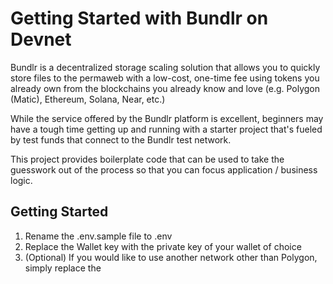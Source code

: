 # Getting Started with Bundlr on Devnet

Bundlr is a decentralized storage scaling solution that allows you to quickly store files to the permaweb with a low-cost, one-time fee using tokens you already own from the blockchains you already know and love (e.g. Polygon (Matic), Ethereum, Solana, Near, etc.)

While the service offered by the Bundlr platform is excellent, beginners may have a tough time getting up and running with a starter project that's fueled by test funds that connect to the Bundlr test network.

This project provides boilerplate code that can be used to take the guesswork out of the process so that you can focus application / business logic.

## Getting Started

1. Rename the .env.sample file to .env
2. Replace the Wallet key with the private key of your wallet of choice
3. (Optional) If you would like to use another network other than Polygon, simply replace the 